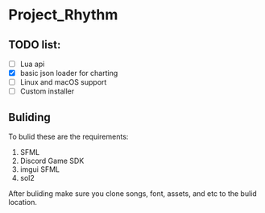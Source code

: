 # Project_Rhythm

## TODO list:
- [ ] Lua api
- [x] basic json loader for charting
- [ ] Linux and macOS support
- [ ] Custom installer

## Buliding
To bulid these are the requirements:
1. SFML
2. Discord Game SDK
3. imgui SFML
4. sol2

After buliding make sure you clone songs, font, assets, and etc to the bulid location.

